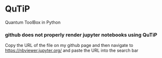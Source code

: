 # QuTiP
Quantum ToolBox in Python

### github does not properly render jupyter notebooks using QuTiP

Copy the URL of the file on my github page and then navigate to https://nbviewer.jupyter.org/ and paste the URL into the search bar
